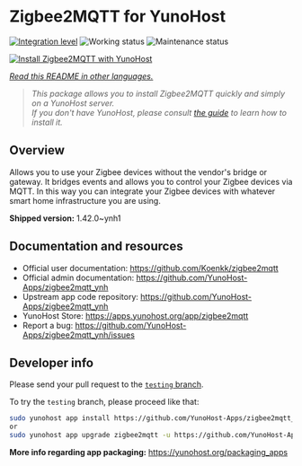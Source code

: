<!--
N.B.: This README was automatically generated by <https://github.com/YunoHost/apps/tree/master/tools/readme_generator>
It shall NOT be edited by hand.
-->

# Zigbee2MQTT for YunoHost

[![Integration level](https://apps.yunohost.org/badge/integration/zigbee2mqtt)](https://ci-apps.yunohost.org/ci/apps/zigbee2mqtt/)
![Working status](https://apps.yunohost.org/badge/state/zigbee2mqtt)
![Maintenance status](https://apps.yunohost.org/badge/maintained/zigbee2mqtt)

[![Install Zigbee2MQTT with YunoHost](https://install-app.yunohost.org/install-with-yunohost.svg)](https://install-app.yunohost.org/?app=zigbee2mqtt)

*[Read this README in other languages.](./ALL_README.md)*

> *This package allows you to install Zigbee2MQTT quickly and simply on a YunoHost server.*  
> *If you don't have YunoHost, please consult [the guide](https://yunohost.org/install) to learn how to install it.*

## Overview

Allows you to use your Zigbee devices without the vendor's bridge or gateway. It bridges events and allows you to control your Zigbee devices via MQTT. In this way you can integrate your Zigbee devices with whatever smart home infrastructure you are using. 


**Shipped version:** 1.42.0~ynh1
## Documentation and resources

- Official user documentation: <https://github.com/Koenkk/zigbee2mqtt>
- Official admin documentation: <https://github.com/YunoHost-Apps/zigbee2mqtt_ynh>
- Upstream app code repository: <https://github.com/YunoHost-Apps/zigbee2mqtt_ynh>
- YunoHost Store: <https://apps.yunohost.org/app/zigbee2mqtt>
- Report a bug: <https://github.com/YunoHost-Apps/zigbee2mqtt_ynh/issues>

## Developer info

Please send your pull request to the [`testing` branch](https://github.com/YunoHost-Apps/zigbee2mqtt_ynh/tree/testing).

To try the `testing` branch, please proceed like that:

```bash
sudo yunohost app install https://github.com/YunoHost-Apps/zigbee2mqtt_ynh/tree/testing --debug
or
sudo yunohost app upgrade zigbee2mqtt -u https://github.com/YunoHost-Apps/zigbee2mqtt_ynh/tree/testing --debug
```

**More info regarding app packaging:** <https://yunohost.org/packaging_apps>
